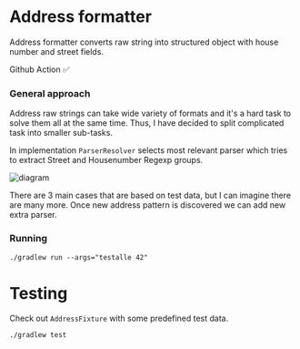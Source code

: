 # Address formatter

Address formatter converts raw string into structured object with house number and street fields.

Github Action ✅

### General approach

Address raw strings can take wide variety of formats and it's a hard task to solve them all at the same time. 
Thus, I have decided to split complicated task into smaller sub-tasks.

In implementation `ParserResolver` selects most relevant parser which tries to extract Street and Housenumber Regexp 
groups.

![diagram](https://user-images.githubusercontent.com/9405042/92138751-14da6a80-ee0f-11ea-93a0-0a2cc435ea0c.png)

There are 3 main cases that are based on test data, but I can imagine there are many more. Once new address pattern is 
discovered we can add new extra parser.   


### Running

```
./gradlew run --args="testalle 42"
```

# Testing

Check out `AddressFixture` with some predefined test data.

```
./gradlew test
```
